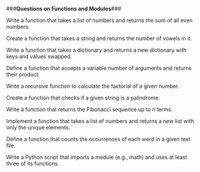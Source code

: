 ###**Questions on Functions and Modules**###

Write a function that takes a list of numbers and returns the sum of all even numbers.

Create a function that takes a string and returns the number of vowels in it.

Write a function that takes a dictionary and returns a new dictionary with keys and values swapped.

Define a function that accepts a variable number of arguments and returns their product.

Write a recursive function to calculate the factorial of a given number.

Create a function that checks if a given string is a palindrome.

Write a function that returns the Fibonacci sequence up to n terms.

Implement a function that takes a list of numbers and returns a new list with only the unique elements.

Define a function that counts the occurrences of each word in a given text file.

Write a Python script that imports a module (e.g., math) and uses at least three of its functions.
